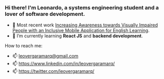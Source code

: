 ### Hi there! I'm Leonardo, a systems engineering student and a lover of software development.

- 🔭 Most recent work [Increasing Awareness towards Visually Impaired People with an Inclusive Mobile Application for English Learning](https://github.com/Proyecto-Final-EPICS).
- 🌱 I’m currently learning **React JS** and **backend development**.

How to reach me:
- 📫 leovergaramarq@gmail.com
- 📫 https://www.linkedin.com/in/leovergaramarq/
- 📫 https://twitter.com/leovergaramarq/

<!--
- 🔭 I’m currently working on ...
- 🌱 I’m currently learning ...
- 👯 I’m looking to collaborate on ...
- 🤔 I’m looking for help with ...- 🔭 I’m currently working on ...
- 🌱 I’m currently learning ...
- 👯 I’m looking to collaborate on ...
- 🤔 I’m looking for help with ...
- 💬 Ask me about ...
- 📫 How to reach me: ...
- 😄 Pronouns: ...
- ⚡ Fun fact: ...
-->
